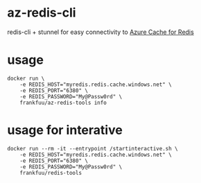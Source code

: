 # az-redis-cli

redis-cli + stunnel for easy connectivity to [Azure Cache for Redis](https://docs.microsoft.com/en-us/azure/azure-cache-for-redis/)

# usage
```
docker run \
    -e REDIS_HOST="myredis.redis.cache.windows.net" \
    -e REDIS_PORT="6380" \
    -e REDIS_PASSWORD="My@Passw0rd" \
    frankfuu/az-redis-tools info
```    

# usage for interative

```
docker run --rm -it --entrypoint /startinteractive.sh \
    -e REDIS_HOST="myredis.redis.cache.windows.net" \
    -e REDIS_PORT="6380" \
    -e REDIS_PASSWORD="My@Passw0rd" \
    frankfuu/redis-tools
```    